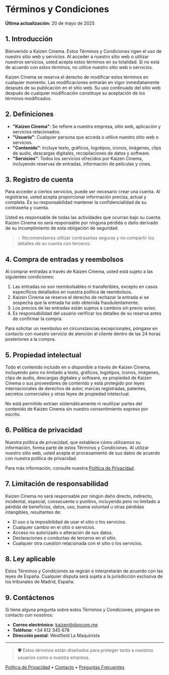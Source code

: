 # Términos y Condiciones

**Última actualización:** 20 de mayo de 2025

## 1. Introducción

Bienvenido a Kaizen Cinema. Estos Términos y Condiciones rigen el uso de nuestro sitio web y servicios. Al acceder a nuestro sitio web o utilizar nuestros servicios, usted acepta estos términos en su totalidad. Si no está de acuerdo con estos términos, no utilice nuestro sitio web o servicios.

Kaizen Cinema se reserva el derecho de modificar estos términos en cualquier momento. Las modificaciones entrarán en vigor inmediatamente después de su publicación en el sitio web. Su uso continuado del sitio web después de cualquier modificación constituye su aceptación de los términos modificados.

## 2. Definiciones

- **"Kaizen Cinema"**: Se refiere a nuestra empresa, sitio web, aplicación y servicios relacionados.
- **"Usuario"**: Cualquier persona que acceda o utilice nuestro sitio web o servicios.
- **"Contenido"**: Incluye texto, gráficos, logotipos, iconos, imágenes, clips de audio, descargas digitales, recopilaciones de datos y software.
- **"Servicios"**: Todos los servicios ofrecidos por Kaizen Cinema, incluyendo reservas de entradas, información de películas y cines.

## 3. Registro de cuenta

Para acceder a ciertos servicios, puede ser necesario crear una cuenta. Al registrarse, usted acepta proporcionar información precisa, actual y completa. Es su responsabilidad mantener la confidencialidad de su contraseña y cuenta.

Usted es responsable de todas las actividades que ocurran bajo su cuenta. Kaizen Cinema no será responsable por ninguna pérdida o daño derivado de su incumplimiento de esta obligación de seguridad.

> 💡 Recomendamos utilizar contraseñas seguras y no compartir los detalles de su cuenta con terceros.

## 4. Compra de entradas y reembolsos

Al comprar entradas a través de Kaizen Cinema, usted está sujeto a las siguientes condiciones:

1. Las entradas no son reembolsables ni transferibles, excepto en casos específicos detallados en nuestra política de reembolsos.
2. Kaizen Cinema se reserva el derecho de rechazar la entrada si se sospecha que la entrada ha sido obtenida fraudulentamente.
3. Los precios de las entradas están sujetos a cambios sin previo aviso.
4. Es responsabilidad del usuario verificar los detalles de su reserva antes de confirmar la compra.

Para solicitar un reembolso en circunstancias excepcionales, póngase en contacto con nuestro servicio de atención al cliente dentro de las 24 horas posteriores a la compra.

## 5. Propiedad intelectual

Todo el contenido incluido en o disponible a través de Kaizen Cinema, incluyendo pero no limitado a texto, gráficos, logotipos, iconos, imágenes, clips de audio, descargas digitales y software, es propiedad de Kaizen Cinema o sus proveedores de contenido y está protegido por leyes internacionales de derechos de autor, marcas registradas, patentes, secretos comerciales y otras leyes de propiedad intelectual.

No está permitido extraer sistemáticamente ni reutilizar partes del contenido de Kaizen Cinema sin nuestro consentimiento expreso por escrito.

## 6. Política de privacidad

Nuestra política de privacidad, que establece cómo utilizamos su información, forma parte de estos Términos y Condiciones. Al utilizar nuestro sitio web, usted acepta el procesamiento de sus datos de acuerdo con nuestra política de privacidad.

Para más información, consulte nuestra [Política de Privacidad](/privacy).

## 7. Limitación de responsabilidad

Kaizen Cinema no será responsable por ningún daño directo, indirecto, incidental, especial, consecuente o punitivo, incluyendo pero no limitado a pérdida de beneficios, datos, uso, buena voluntad u otras pérdidas intangibles, resultantes de:

- El uso o la imposibilidad de usar el sitio o los servicios.
- Cualquier cambio en el sitio o servicios.
- Acceso no autorizado o alteración de sus datos.
- Declaraciones o conductas de terceros en el sitio.
- Cualquier otra cuestión relacionada con el sitio o los servicios.

## 8. Ley aplicable

Estos Términos y Condiciones se regirán e interpretarán de acuerdo con las leyes de España. Cualquier disputa será sujeta a la jurisdicción exclusiva de los tribunales de Madrid, España.

## 9. Contáctenos

Si tiene alguna pregunta sobre estos Términos y Condiciones, póngase en contacto con nosotros:

- **Correo electrónico**: kaizen@doncom.me
- **Teléfono**: +34 612 345 678
- **Dirección postal**: Westfield La Maquinista

---

> 🛡️ Estos términos están diseñados para proteger tanto a nuestros usuarios como a nuestra empresa.

[Política de Privacidad](/privacy) • [Contacto](/contact) • [Preguntas Frecuentes](/faq)
